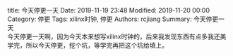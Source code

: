 title: 今天停更一天
Date: 2019-11-19 23:48
Modified: 2019-11-20 00:00
Category: 停更
Tags: xilinx时钟, 停更
Authors: rcjiang
Summary: 今天停更一天  
今天停更一天啊，因为今天本来想写xilinx时钟的，后来我发现东西有点多我还美学完，所以今天停更，挖个坑，等学完再把这个坑给填上。  
